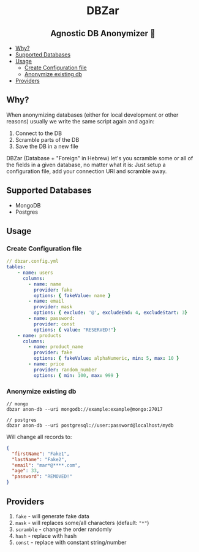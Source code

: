 <h1 align="center">DBZar</h1>
<h2 align="center">Agnostic DB Anonymizer 👻</h2>

- [Why?](#why)
- [Supported Databases](#supported-databases)
- [Usage](#usage)
  - [Create Configuration file](#create-configuration-file)
  - [Anonymize existing db](#anonymize-existing-db)
- [Providers](#providers)

## Why?

When anonymizing databases (either for local development or other reasons) usually we write the same script again and again:

1. Connect to the DB
2. Scramble parts of the DB
3. Save the DB in a new file

DBZar (Database + "Foreign" in Hebrew) let's you scramble some or all
of the fields in a given database, no matter what it is:
Just setup a configuration file, add your connection URI and scramble
away.

## Supported Databases

- MongoDB
- Postgres

## Usage

### Create Configuration file

```yaml
// dbzar.config.yml
tables:
    - name: users
      columns:
        - name: name
          provider: fake
          options: { fakeValue: name }
        - name: email
          provider: mask
          options: { exclude: '@', excludeEnd: 4, excludeStart: 3}
        - name: password:
          provider: const
          options: { value: "RESERVED!"}
    - name: products
      columns:
        - name: product_name
          provider: fake
          options: { fakeValue: alphaNumeric, min: 5, max: 10 }
        - name: price
          provider: random_number
          options: { min: 100, max: 999 }

```

### Anonymize existing db

```
// mongo
dbzar anon-db --uri mongodb://example:example@mongo:27017

// postgres
dbzar anon-db --uri postgresql://user:password@localhost/mydb
```

Will change all records to:

```json
{
  "firstName": "Fake1",
  "lastName": "Fake2",
  "email": "mar*@****.com",
  "age": 33,
  "password": "REMOVED!"
}
```

## Providers

1. `fake` - will generate fake data
2. `mask` - will replaces some/all characters (default: `"*"`)
3. `scramble` - change the order randomly
4. `hash` - replace with hash
5. `const` - replace with constant string/number
